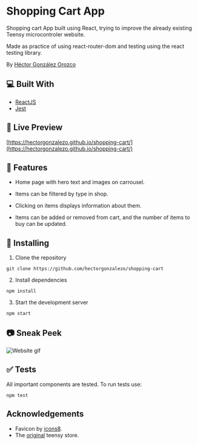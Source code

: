 # Shopping Cart App

Shopping cart App built using React, trying to improve the already existing Teensy microcontroler website.


Made as practice of using react-router-dom and testing using the react testing library.

By [Héctor González Orozco](https://github.com/hectorgonzalezo)

## :computer: Built With

* [ReactJS](https://reactjs.org/)
* [Jest](https://jestjs.io/)

## :ferris_wheel: Live Preview

[https://hectorgonzalezo.github.io/shopping-cart/](https://hectorgonzalezo.github.io/shopping-cart/)

## :rocket: Features

- Home page with hero text and images on carrousel.

- Items can be filtered by type in shop.

- Clicking on items displays information about them.

- Items can be added or removed from cart, and the number of items to buy can be updated.

## :construction: Installing

1. Clone the repository

`git clone https://github.com/hectorgonzalezo/shopping-cart`

2. Install dependencies

`npm install`

3. Start the development server

`npm start`

## :camera: Sneak Peek

![Website gif](./src/assets/website.gif)

## :white_check_mark: Tests

All important components are tested. To run tests use:

`npm test`

## Acknowledgements

- Favicon by [icons8](https://icons8.com/).
- The [original](https://www.pjrc.com/teensy/) teensy store.

